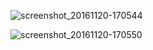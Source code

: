 ![screenshot_20161120-170544](https://cloud.githubusercontent.com/assets/3713160/20466640/b5fb1ecc-af44-11e6-8ccf-4206c565d80f.png)

![screenshot_20161120-170550](https://cloud.githubusercontent.com/assets/3713160/20466618/64324f5c-af44-11e6-83cd-d1ece6dcbeb9.png)



